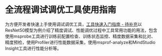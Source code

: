 # 全流程调试调优工具使用指南

为方便开发者快速上手使用调试调优工具，[工具快速入门指南 - 待补充](xxxx，ascend官网的MindSpore入门指导链接)以ResNet50模型为例介绍了精度调试、性能调优过程中工具常用功能的用法，包含使用msprobe工具进行训练前配置检查、训练状态监控、精度数据采集和比对、精度预检，使用Profiler进行性能数据采集，使用msprof-analyze和MindStudio Insight工具进行性能分析等。
